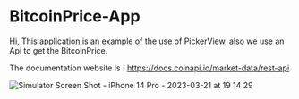 # BitcoinPrice-App
Hi, This application is an example of the use of PickerView, also we use an Api to get the BitcoinPrice.

The documentation website is : https://docs.coinapi.io/market-data/rest-api


![Simulator Screen Shot - iPhone 14 Pro - 2023-03-21 at 19 14 29](https://user-images.githubusercontent.com/113500034/226776759-d08572fd-bb2b-43ac-92c4-ad4c0f799614.png)
